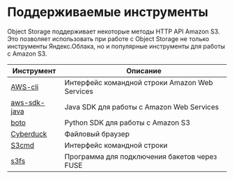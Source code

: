 # Поддерживаемые инструменты

Object Storage поддерживает некоторые методы HTTP API Amazon S3. Это позволяет использовать при работе с Object Storage не только инструменты Яндекс.Облака, но и популярные инструменты для работы с Amazon S3.

Инструмент | Описание
----- | -----
[AWS-cli](aws-cli.md) | Интерфейс командной строки Amazon Web Services
[aws-sdk-java](aws-sdk-java.md) | Java SDK для работы с Amazon Web Services
[boto](boto.md) | Python SDK для работы с Amazon S3
[Cyberduck](cyberduck.md) | Файловый браузер
[S3cmd](s3cmd.md) | Интерфейс командной строки
[s3fs](s3fs.md) | Программа для подключения бакетов через FUSE



